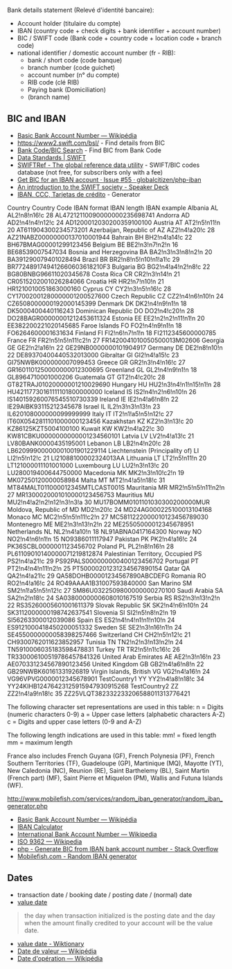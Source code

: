 Bank details statement (Relevé d'identité bancaire):

- Account holder (titulaire du compte)
- IBAN (country code + check digits + bank identifier + account number)
- BIC / SWIFT code (Bank code + country code + location code + branch code)
- national identifier / domestic account number (fr - RIB):
	- bank / short code (code banque)
	- branch number (code guichet)
	- account number (n° du compte)
	- RIB code (clé RIB)
	- Paying bank (Domiciliation)
	- (branch name)

## BIC and IBAN

- [Basic Bank Account Number — Wikipédia](https://fr.wikipedia.org/wiki/Basic_Bank_Account_Number)
- https://www2.swift.com/bsl/ - Find details from BIC
- [Bank Code/BIC Search](https://www.ibancalculator.com/blz.html) - Find BIC from Bank Code
- [Data Standards | SWIFT](https://www.swift.com/standards/data-standards)
- [SWIFTRef - The global reference data utility](https://www.swiftrefdata.com/) - SWIFT/BIC codes database (not free, for subscribers only with a fee)
- [Get BIC for an IBAN account · Issue #55 · globalcitizen/php-iban](https://github.com/globalcitizen/php-iban/issues/55)
- [An introduction to the SWIFT society - Speaker Deck](https://speakerdeck.com/openswiftcodes/an-introduction-to-the-swift-society)
- [IBAN, CCC, Tarjetas de crédito](https://generadordni.es/#iban) - Generator

Country							Country Code	IBAN format					IBAN length		IBAN example
Albania							AL				AL2!n8!n16!c				28				AL47212110090000000235698741
Andorra							AD				AD2!n4!n4!n12!c				24				AD1200012030200359100100
Austria							AT				AT2!n5!n11!n				20				AT611904300234573201
Azerbaijan, Republic of			AZ				AZ2!n4!a20!c				28				AZ21NABZ00000000137010001944
Bahrain							BH				BH2!n4!a14!c				22				BH67BMAG00001299123456
Belgium							BE				BE2!n3!n7!n2!n				16				BE68539007547034
Bosnia and Herzegovina			BA				BA2!n3!n3!n8!n2!n			20				BA391290079401028494
Brazil							BR				BR2!n8!n5!n10!n1!a1!c		29				BR7724891749412660603618210F3
Bulgaria						BG				BG2!n4!a4!n2!n8!c			22				BG80BNBG96611020345678
Costa Rica						CR				CR2!n3!n14!n				21				CR0515202001026284066
Croatia							HR				HR2!n7!n10!n				21				HR1210010051863000160
Cyprus							CY				CY2!n3!n5!n16!c				28				CY17002001280000001200527600
Czech Republic					CZ				CZ2!n4!n6!n10!n				24				CZ6508000000192000145399
Denmark							DK				DK2!n4!n9!n1!n				18				DK5000400440116243
Dominican Republic				DO				DO2!n4!c20!n				28				DO28BAGR00000001212453611324
Estonia							EE				EE2!n2!n2!n11!n1!n 			20				EE382200221020145685
Faroe Islands					FO				FO2!n4!n9!n1!n				18				FO6264600001631634
Finland							FI				FI2!n6!n7!n1!n				18				FI2112345600000785
France							FR				FR2!n5!n5!n11!c2!n			27				FR1420041010050500013M02606
Georgia							GE				GE2!n2!a16!n				22				GE29NB0000000101904917
Germany							DE				DE2!n8!n10!n 				22				DE89370400440532013000
Gibraltar						GI				GI2!n4!a15!c				23				GI75NWBK000000007099453
Greece							GR				GR2!n3!n4!n16!c 			27				GR1601101250000000012300695
Greenland						GL				GL2!n4!n9!n1!n				18				GL8964710001000206
Guatemala						GT				GT2!n4!c20!c				28				GT82TRAJ01020000001210029690
Hungary							HU				HU2!n3!n4!n1!n15!n1!n 		28				HU42117730161111101800000000
Iceland							IS				IS2!n4!n2!n6!n10!n 			26				IS140159260076545510730339
Ireland							IE				IE2!n4!a6!n8!n 				22				IE29AIBK93115212345678
Israel							IL				IL2!n3!n3!n13!n				23				IL620108000000099999999
Italy							IT				IT2!n1!a5!n5!n12!c			27				IT60X0542811101000000123456
Kazakhstan						KZ				KZ2!n3!n13!c				20				KZ86125KZT5004100100
Kuwait							KW				KW2!n4!a22!c				30				KW81CBKU0000000000001234560101
Latvia							LV				LV2!n4!a13!c				21				LV80BANK0000435195001
Lebanon							LB				LB2!n4!n20!c				28				LB62099900000001001901229114
Liechtenstein (Principality of)	LI				LI2!n5!n12!c				21				LI21088100002324013AA
Lithuania						LT				LT2!n5!n11!n				20				LT121000011101001000
Luxembourg						LU				LU2!n3!n13!c				20				LU280019400644750000
Macedonia						MK				MK2!n3!n10!c2!n				19				MK07250120000058984
Malta							MT				MT2!n4!a5!n18!c				31				MT84MALT011000012345MTLCAST001S
Mauritania						MR				MR2!n5!n5!n11!n2!n			27				MR1300020001010000123456753
Mauritius						MU				MU2!n4!a2!n2!n12!n3!n3!a	30				MU17BOMM0101101030300200000MUR
Moldova, Republic of			MD				MD2!n20!c					24				MD24AG000225100013104168
Monaco							MC				MC2!n5!n5!n11!c2!n			27				MC5811222000010123456789030
Montenegro						ME				ME2!n3!n13!n2!n 			22				ME25505000012345678951
Netherlands						NL				NL2!n4!a10!n				18				NL91ABNA0417164300
Norway							NO				NO2!n4!n6!n1!n				15				NO9386011117947
Pakistan						PK				PK2!n4!a16!c				24				PK36SCBL0000001123456702
Poland							PL				PL2!n8!n16!n				28				PL61109010140000071219812874
Palestinian Territory, Occupied	PS				PS2!n4!a21!c				29				PS92PALS000000000400123456702
Portugal						PT				PT2!n4!n4!n11!n2!n			25				PT50000201231234567890154
Qatar							QA				QA2!n4!a21!c				29				QA58DOHB00001234567890ABCDEFG
Romania							RO				RO2!n4!a16!c				24				RO49AAAA1B31007593840000
San Marino						SM				SM2!n1!a5!n5!n12!c			27				SM86U0322509800000000270100
Saudi Arabia					SA				SA2!n2!n18!c				24				SA0380000000608010167519
Serbia							RS				RS2!n3!n13!n2!n				22				RS35260005601001611379
Slovak Republic					SK				SK2!n4!n6!n10!n				24				SK3112000000198742637541
Slovenia						SI				SI2!n5!n8!n2!n				19				SI56263300012039086
Spain							ES				ES2!n4!n4!n1!n1!n10!n		24				ES9121000418450200051332
Sweden							SE				SE2!n3!n16!n1!n				24				SE4550000000058398257466
Switzerland						CH				CH2!n5!n12!c				21				CH9300762011623852957
Tunisia							TN				TN2!n2!n3!n13!n2!n			24				TN5910006035183598478831
Turkey							TR				TR2!n5!n1!c16!c				26				TR330006100519786457841326
United Arab Emirates			AE				AE2!n3!n16!n				23				AE070331234567890123456
United Kingdom					GB				GB2!n4!a6!n8!n				22				GB29NWBK60161331926819
Virgin Islands, British			VG				VG2!n4!a16!n				24				VG96VPVG0000012345678901
TestCountry1					YY				YY2!n4!a8!n18!c				34				YY24KIHB12476423125915947930915268
TestCountry2					ZZ				ZZ2!n4!a9!n18!c				35				ZZ25VLQT382332233206588011313776421

The following character set representations are used in this table:
n = Digits (numeric characters 0-9)
a = Upper case letters (alphabetic characters A-Z)
c = Digits and upper case letters (0-9 and A-Z)

The following length indications are used in this table:
mm! = fixed length
mm  = maximum length

France also includes French Guyana (GF), French Polynesia (PF), French Southern Territories (TF), Guadeloupe (GP), Martinique (MQ), Mayotte (YT), New Caledonia (NC), Reunion (RE), Saint Barthelemy (BL), Saint Martin (French part) (MF), Saint Pierre et Miquelon (PM), Wallis and Futuna Islands (WF).

http://www.mobilefish.com/services/random_iban_generator/random_iban_generator.php

- [Basic Bank Account Number — Wikipédia](https://fr.wikipedia.org/wiki/Basic_Bank_Account_Number)
- [IBAN Calculator](https://www.ibancalculator.com/)
- [International Bank Account Number — Wikipedia](https://en.wikipedia.org/wiki/International_Bank_Account_Number)
- [ISO 9362 — Wikipedia](https://en.wikipedia.org/wiki/ISO_9362)
- [php - Generate BIC from IBAN bank account number - Stack Overflow](https://stackoverflow.com/questions/13135361/generate-bic-from-iban-bank-account-number)
- [Mobilefish.com - Random IBAN generator](https://www.mobilefish.com/services/random_iban_generator/random_iban_generator.php)

## Dates

- transaction date / booking date / posting date / (normal) date
- [value date](https://en.wikipedia.org/wiki/Value_date)

> the day when transaction initialized is the posting date and the day when the amount finally credited to your account will be the value date.

- [value date - Wiktionary](https://en.wiktionary.org/wiki/value_date)
- [Date de valeur — Wikipédia](https://fr.wikipedia.org/wiki/Date_de_valeur)
- [Date d'opération — Wikipédia](https://fr.wikipedia.org/wiki/Date_d%27op%C3%A9ration)
